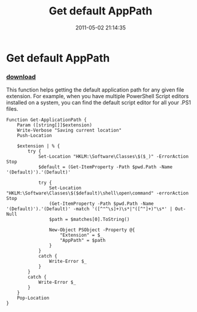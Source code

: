 ﻿---
pid:            2645
poster:         Ravikanth
title:          Get default AppPath
date:           2011-05-02 21:14:35
format:         posh
parent:         0
parent:         0

---

# Get default AppPath

### [download](2645.ps1)

This function helps getting the default application path for any given file extension. For example, when you have multiple PowerShell Script editors installed on a system, you can find the default script editor for all your .PS1 files.

```posh
Function Get-ApplicationPath {
    Param ([string[]]$extension)
    Write-Verbose "Saving current location"
    Push-Location
    
    $extension | % {
        try {
            Set-Location "HKLM:\Software\Classes\$($_)" -ErrorAction Stop
            $default = (Get-ItemProperty -Path $pwd.Path -Name '(Default)').'(Default)'
            
            try {
                Set-Location "HKLM:\Software\Classes\$($default)\shell\open\command" -errorAction Stop
                (Get-ItemProperty -Path $pwd.Path -Name '(Default)').'(Default)' -match '([^"^\s]+)\s*|"([^"]+)"\s*' | Out-Null
                $path = $matches[0].ToString()
        
                New-Object PSObject -Property @{
                    "Extension" = $_
                    "AppPath" = $path
                }
            }
            catch {
                Write-Error $_
            }
        }
        catch {
            Write-Error $_
        }    
    }
    Pop-Location
}
```
